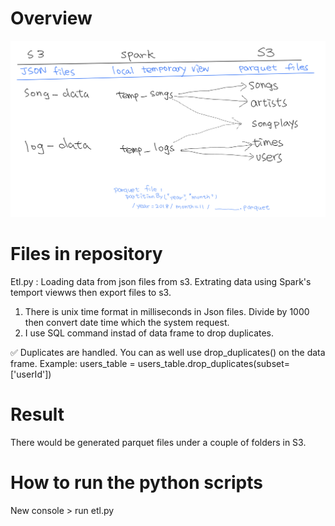 # Overview
![This is an image](https://github.com/viviankaun/AWS_Spark/blob/main/img/spark001.jpeg)

# Files in repository
Etl.py : Loading data from json files from s3.  Extrating data using Spark's temport viewws then  export files to s3.
1. There is unix time format in milliseconds in Json files. Divide by 1000 then convert date time which the system request. 
2. I use  SQL command  instad of data frame to drop duplicates. 

✅ Duplicates are handled.
You can as well use drop_duplicates() on the data frame.
Example:
users_table = users_table.drop_duplicates(subset=['userId'])

# Result 
There would be generated parquet files under a couple of folders in S3.
# How to run the python scripts
New console  > run etl.py 
